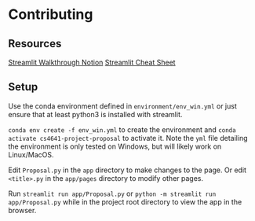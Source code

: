 # Contributing
## Resources
[Streamlit Walkthrough Notion](https://nostalgic-beauty-37e.notion.site/Streamlit-Walkthrough-2de3c47c3c4b4cbfbccb6c264663c8a0)
[Streamlit Cheat Sheet](https://cheat-sheet.streamlit.app/)

## Setup
Use the conda environment defined in `environment/env_win.yml` or just ensure that at least python3 is installed with streamlit.

`conda env create -f env_win.yml` to create the environment and `conda activate cs4641-project-proposal` to activate it. Note the `yml` file detailing the environment is only tested on Windows, but will likely work on Linux/MacOS.

Edit `Proposal.py` in the `app` directory to make changes to the page. Or edit `<title>.py` in the `app/pages` directory to modify other pages.

Run `streamlit run app/Proposal.py` or `python -m streamlit run app/Proposal.py` while in the project root directory to view the app in the browser.
